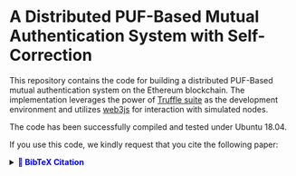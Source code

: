 # A Distributed PUF-Based Mutual Authentication System with Self-Correction

This repository contains the code for building a distributed PUF-Based mutual authentication system on the Ethereum blockchain. The implementation leverages the power of [Truffle suite](https://trufflesuite.com/) as the development environment and utilizes [web3js](https://web3js.readthedocs.io/en/v1.10.0/) for interaction with simulated nodes.

The code has been successfully compiled and tested under Ubuntu 18.04.

If you use this code, we kindly request that you cite the following paper:
<details>
  <summary><strong style="color: blue;">🔖 BibTeX Citation</strong></summary>

  <div style="background-color: #F7F7F7; padding: 10px; border: 1px solid #CCCCCC;">
    <pre>
@INPROCEEDINGS{9260862,
  author={Ghafi, Behnaz Kavoosi and Maybodi, Babak Mazloom-Nezhad},
  booktitle={2020 28th Iranian Conference on Electrical Engineering (ICEE)}, 
  title={A Distributed PUF-Based Mutual Authentication System with Self-Correction}, 
  year={2020},
  volume={},
  number={},
  pages={1-5},
  doi={10.1109/ICEE50131.2020.9260862}}

    </pre>
  </div>
</details>

